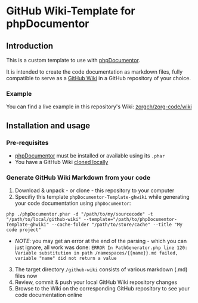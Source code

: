 # GitHub Wiki-Template for phpDocumentor

## Introduction
This is a custom template to use with [phpDocumentor](https://github.com/phpDocumentor/phpDocumentor).

It is intended to create the code documentation as markdown files, fully compatible to serve as a [GitHub Wiki](https://help.github.com/en/github/building-a-strong-community/about-wikis) in a GitHub repository of your choice.

### Example
You can find a live example in this repository's Wiki: [zorgch/zorg-code/wiki](https://github.com/zorgch/zorg-code/wiki)

## Installation and usage
### Pre-requisites
* [phpDocumentor](https://github.com/phpDocumentor/phpDocumentor/releases) must be installed or available using its `.phar`
* You have a GitHub Wiki [cloned locally](https://help.github.com/en/github/building-a-strong-community/adding-or-editing-wiki-pages#adding-or-editing-wiki-pages-locally)

### Generate GitHub Wiki Markdown from your code
1. Download & unpack - or clone - this repository to your computer
2. Specifiy this template `phpDocumentor-Template-ghwiki` while generating your code documentation using `phpDocumentor`:

`php ./phpDocumentor.phar -d "/path/to/my/sourcecode" -t "/path/to/local/github-wiki" --template="/path/to/phpDocumentor-Template-ghwiki" --cache-folder "/path/to/store/cache" --title "My code project"`
  * _NOTE_: you may get an error at the end of the parsing - which you can just ignore, all work was done:
  `ERROR In PathGenerator.php line 120: Variable substitution in path /namespaces/{{name}}.md failed, variable "name" did not return a value`
3. The target directory `/github-wiki` consists of various markdown (.md) files now
4. Review, commit & push your local GitHub Wiki repository changes
5. Browse to the Wiki on the corresponding GitHub repository to see your code documentation online
